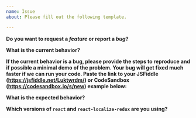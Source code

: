 ```yaml
---
name: Issue
about: Please fill out the following template.

---
```


<!--
  Note: if the issue is about documentation, please file it at:
  https://github.com/ryandrewjohnson/react-localize-redux-docs/issues
-->

**Do you want to request a _feature_ or report a _bug_?**

**What is the current behavior?**

**If the current behavior is a bug, please provide the steps to reproduce and if possible a minimal demo of the problem. Your bug will get fixed much faster if we can run your code. Paste the link to your JSFiddle (https://jsfiddle.net/Luktwrdm/) or CodeSandbox (https://codesandbox.io/s/new) example below:**

**What is the expected behavior?**

**Which versions of `react` and `react-localize-redux` are you using?**

